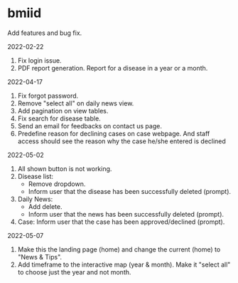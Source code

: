 # bmiid
Add features and bug fix.  

2022-02-22
1. Fix login issue.  
2. PDF report generation. Report for a disease in a year or a month.  

2022-04-17
1. Fix forgot password.
2. Remove "select all" on daily news view.
3. Add pagination on view tables.
4. Fix search for disease table.
5. Send an email for feedbacks on contact us page.
6. Predefine reason for declining cases on case webpage. And staff access should see the reason why the case he/she entered is declined

2022-05-02
1. All shown button is not working.
2. Disease list:
    - Remove dropdown.
    - Inform user that the disease has been successfully deleted (prompt).
3. Daily News:
    - Add delete.
    - Inform user that the news has been successfully deleted (prompt).
4. Case: Inform user that the case has been approved/declined (prompt).

2022-05-07
1. Make this the landing page (home) and change the current (home) to "News & Tips".
2. Add timeframe to the interactive map (year & month). Make it "select all" to choose just the year and not month.
